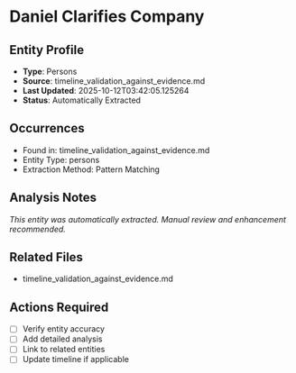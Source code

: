 # Daniel Clarifies Company

## Entity Profile
- **Type**: Persons
- **Source**: timeline_validation_against_evidence.md
- **Last Updated**: 2025-10-12T03:42:05.125264
- **Status**: Automatically Extracted

## Occurrences
- Found in: timeline_validation_against_evidence.md
- Entity Type: persons
- Extraction Method: Pattern Matching

## Analysis Notes
*This entity was automatically extracted. Manual review and enhancement recommended.*

## Related Files
- timeline_validation_against_evidence.md

## Actions Required
- [ ] Verify entity accuracy
- [ ] Add detailed analysis
- [ ] Link to related entities
- [ ] Update timeline if applicable
